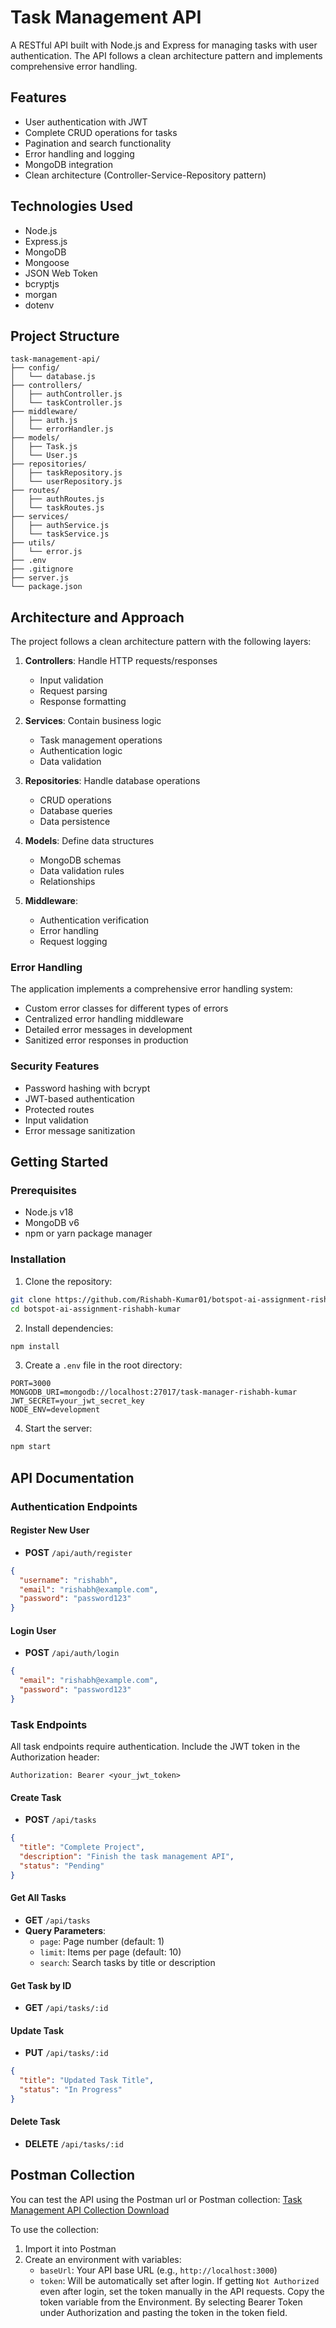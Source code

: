 # Task Management API

A RESTful API built with Node.js and Express for managing tasks with user authentication. The API follows a clean architecture pattern and implements comprehensive error handling.

## Features

- User authentication with JWT
- Complete CRUD operations for tasks
- Pagination and search functionality
- Error handling and logging
- MongoDB integration
- Clean architecture (Controller-Service-Repository pattern)

## Technologies Used

- Node.js
- Express.js
- MongoDB
- Mongoose
- JSON Web Token
- bcryptjs
- morgan
- dotenv

## Project Structure

```
task-management-api/
├── config/
│   └── database.js
├── controllers/
│   ├── authController.js
│   └── taskController.js
├── middleware/
│   ├── auth.js
│   └── errorHandler.js
├── models/
│   ├── Task.js
│   └── User.js
├── repositories/
│   ├── taskRepository.js
│   └── userRepository.js
├── routes/
│   ├── authRoutes.js
│   └── taskRoutes.js
├── services/
│   ├── authService.js
│   └── taskService.js
├── utils/
│   └── error.js
├── .env
├── .gitignore
├── server.js
└── package.json
```

## Architecture and Approach

The project follows a clean architecture pattern with the following layers:

1. **Controllers**: Handle HTTP requests/responses

   - Input validation
   - Request parsing
   - Response formatting

2. **Services**: Contain business logic

   - Task management operations
   - Authentication logic
   - Data validation

3. **Repositories**: Handle database operations

   - CRUD operations
   - Database queries
   - Data persistence

4. **Models**: Define data structures

   - MongoDB schemas
   - Data validation rules
   - Relationships

5. **Middleware**:
   - Authentication verification
   - Error handling
   - Request logging

### Error Handling

The application implements a comprehensive error handling system:

- Custom error classes for different types of errors
- Centralized error handling middleware
- Detailed error messages in development
- Sanitized error responses in production

### Security Features

- Password hashing with bcrypt
- JWT-based authentication
- Protected routes
- Input validation
- Error message sanitization

## Getting Started

### Prerequisites

- Node.js v18
- MongoDB v6
- npm or yarn package manager

### Installation

1. Clone the repository:

```bash
git clone https://github.com/Rishabh-Kumar01/botspot-ai-assignment-rishabh-kumar.git
cd botspot-ai-assignment-rishabh-kumar
```

2. Install dependencies:

```bash
npm install
```

3. Create a `.env` file in the root directory:

```env
PORT=3000
MONGODB_URI=mongodb://localhost:27017/task-manager-rishabh-kumar
JWT_SECRET=your_jwt_secret_key
NODE_ENV=development
```

4. Start the server:

```bash
npm start
```

## API Documentation

### Authentication Endpoints

#### Register New User

- **POST** `/api/auth/register`

```json
{
  "username": "rishabh",
  "email": "rishabh@example.com",
  "password": "password123"
}
```

#### Login User

- **POST** `/api/auth/login`

```json
{
  "email": "rishabh@example.com",
  "password": "password123"
}
```

### Task Endpoints

All task endpoints require authentication. Include the JWT token in the Authorization header:

```
Authorization: Bearer <your_jwt_token>
```

#### Create Task

- **POST** `/api/tasks`

```json
{
  "title": "Complete Project",
  "description": "Finish the task management API",
  "status": "Pending"
}
```

#### Get All Tasks

- **GET** `/api/tasks`
- **Query Parameters**:
  - `page`: Page number (default: 1)
  - `limit`: Items per page (default: 10)
  - `search`: Search tasks by title or description

#### Get Task by ID

- **GET** `/api/tasks/:id`

#### Update Task

- **PUT** `/api/tasks/:id`

```json
{
  "title": "Updated Task Title",
  "status": "In Progress"
}
```

#### Delete Task

- **DELETE** `/api/tasks/:id`

## Postman Collection

You can test the API using the Postman url or Postman collection:
[Task Management API Collection Download](./BotSpot%20AI%20Task%20Manager%20Assignment%20Rishabh%20Kumar.postman_collection.json)

To use the collection:

1. Import it into Postman
2. Create an environment with variables:
   - `baseUrl`: Your API base URL (e.g., `http://localhost:3000`)
   - `token`: Will be automatically set after login. If getting `Not Authorized` even after login, set the token manually in the API requests. Copy the token variable from the Environment. By selecting Bearer Token under Authorization and pasting the token in the token field.

